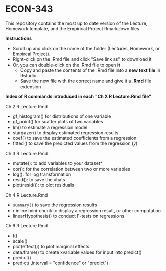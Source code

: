 # ECON-343
This repository contains the most up to date version of the Lecture, Homework template, and the Empirical Project Rmarkdown files.

**Instructions**
- Scroll up and click on the name of the folder (Lectures, Homework, or Empircal Project).
- Right-click on the .Rmd file and click "Save link as" to download it
- Or, you can double-click on the .Rmd file to open it 
  - Copy and paste the contents of the .Rmd file into a **new text file** in Rstudio 
  - Save the new file with the correct name and give it a **.Rmd** file extension


**Index of R commands introduced in each "Ch X R Lecture.Rmd file"**

Ch 2 R Lecture.Rmd

- gf_histogram() for distributions of one variable
- gf_point()     for scatter plots of two variables
- lm()           to estimate a regression model
- stargazer()    to display estimated regression results
- coef()         to save the estimated coefficients from a regression
- fitted()       to save the predicted values from the regression ($\hat{y}$)


Ch 3 R Lecture.Rmd

- mutate():      to add variables to your dataset*
- cor():         for the correlation between two or more variables
- log():         for log transformation
- resid():       to save the uhats
- plot(resid()): to plot residuals


Ch 4 R Lecture.Rmd

- `summary()` to save the regression results
- r inline mini-chunk to display a regression result, or other computation
- linearHypothesis()  to conduct F-tests on regressions

Ch 6 R Lecture.Rmd

- I()
- scale()
- plot(effect())   to plot marginal effects
- data.frame()     to create xvariable values for input into predict()
- predict()
- predict( ,interval = "confidence" or "predict")
